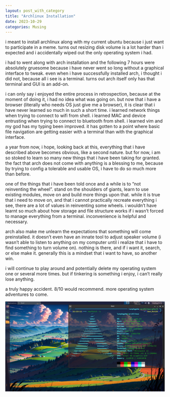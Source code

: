 ```yaml
---
layout: post_with_category 
title: "Archlinux Installation" 
date: 2023-10-29 
categories: Musing
---
```


i meant to install archlinux along with my current ubuntu because i just want to participate in a meme. turns out resizing disk volume is a lot harder than i expected and i accidentally wiped out the only operating system i had.

i had to went along with arch installation and the following 7 hours were absolutely gruesome because i have never went so long without a graphical interface to tweak. even when i have successfully installed arch, i thought i did not, because all i see is a terminal. turns out arch itself only has that terminal and GUI is an add-on.

i can only say i enjoyed the entire process in retrospection, because at the moment of doing it, i had no idea what was going on. but now that i have a browser (literally who needs OS just give me a browser), it is clear that i have never learned so much in such a short time. i learned network things when trying to connect to wifi from shell. i learned MAC and device entrusting when trying to connect to bluetooth from shell. i learned vim and my god has my typing been improved. it has gotten to a point where basic file navigation are getting easier with a terminal than with the graphical interface.

a year from now, i hope, looking back at this, everything that i have described above becomes obvious, like a second nature. but for now, i am so stoked to learn so many new things that i have been taking for granted. the fact that arch does not come with anything is a blessing to me, because by trying to config a tolerable and usable OS, i have to do so much more than before.

one of the things that i have been told once and a while is to “not reinventing the wheel”. stand on the shoulders of giants, learn to use existing modules, move on and build more things upon that. while it is true that i need to move on, and that i cannot practically recreate everything i see, there are a lot of values in reinventing some wheels. i wouldn’t have learnt so much about how storage and file structure works if i wasn’t forced to manage everything from a terminal. inconvenience is helpful and necessary.

arch also make me unlearn the expectations that something will come preinstalled. it doesn’t even have an innate tool to adjust speaker volume (i wasn’t able to listen to anything on my computer until i realize that i have to find something to turn volume on). nothing is there, and if i want it, search, or else make it. generally this is a mindset that i want to have, so another win.

i will continue to play around and potentially delete my operating system one or several more times. but if tinkering is something i enjoy, i can’t really lose anything.

a truly happy accident. 8/10 would recommend. more operating system adventures to come.

![Archlinux Neofetch](/images/arch-installation.png)
